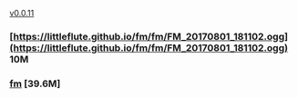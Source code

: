 
[v0.0.11](https://github.com/littleflute/fm/edit/master/README.md)
### [https://littleflute.github.io/fm/fm/FM_20170801_181102.ogg](https://littleflute.github.io/fm/fm/FM_20170801_181102.ogg) 10M 
### [fm](fm) [39.6M]

<script src="https://www.w3schools.com/lib/w3.js"></script>
<script src="https://littleflute.github.io/JavaScript/blclass.js" ></script>
<script src="https://littleflute.github.io/JavaScript/blApp.js"></script>
<script src="blAppPlx.js"></script>
